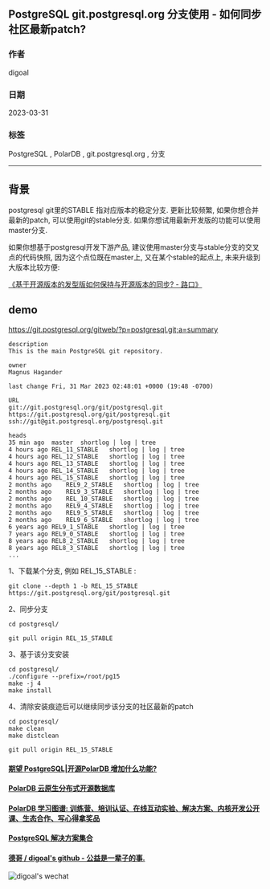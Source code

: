 ## PostgreSQL git.postgresql.org 分支使用 - 如何同步社区最新patch?     
                                                                                        
### 作者                                                                  
digoal                                                                  
                                                                  
### 日期                                                                  
2023-03-31                                                              
                                                        
### 标签                                                                  
PostgreSQL , PolarDB , git.postgresql.org , 分支    
                                                                  
----                                                                  
                                                                  
## 背景    
postgresql git里的STABLE 指对应版本的稳定分支. 更新比较频繁, 如果你想合并最新的patch, 可以使用git的stable分支. 如果你想试用最新开发版的功能可以使用master分支.    
  
如果你想基于postgresql开发下游产品, 建议使用master分支与stable分支的交叉点的代码快照, 因为这个点位既在master上, 又在某个stable的起点上, 未来升级到大版本比较方便:      
  
[《基于开源版本的发型版如何保持与开源版本的同步? - 路口》](../202208/20220817_01.md)    
  
## demo  
https://git.postgresql.org/gitweb/?p=postgresql.git;a=summary      
  
```  
description	  
This is the main PostgreSQL git repository.  
  
owner	  
Magnus Hagander  
  
last change	Fri, 31 Mar 2023 02:48:01 +0000 (19:48 -0700)  
  
URL	  
git://git.postgresql.org/git/postgresql.git  
https://git.postgresql.org/git/postgresql.git  
ssh://git@git.postgresql.org/postgresql.git  
```  
  
```  
heads  
35 min ago	master	shortlog | log | tree  
4 hours ago	REL_11_STABLE	shortlog | log | tree  
4 hours ago	REL_12_STABLE	shortlog | log | tree  
4 hours ago	REL_13_STABLE	shortlog | log | tree  
4 hours ago	REL_14_STABLE	shortlog | log | tree  
4 hours ago	REL_15_STABLE	shortlog | log | tree  
2 months ago	REL9_2_STABLE	shortlog | log | tree  
2 months ago	REL9_3_STABLE	shortlog | log | tree  
2 months ago	REL_10_STABLE	shortlog | log | tree  
2 months ago	REL9_4_STABLE	shortlog | log | tree  
2 months ago	REL9_5_STABLE	shortlog | log | tree  
2 months ago	REL9_6_STABLE	shortlog | log | tree  
6 years ago	REL9_1_STABLE	shortlog | log | tree  
7 years ago	REL9_0_STABLE	shortlog | log | tree  
8 years ago	REL8_2_STABLE	shortlog | log | tree  
8 years ago	REL8_3_STABLE	shortlog | log | tree  
...  
```  
    
1、下载某个分支, 例如 REL_15_STABLE :    
  
```  
git clone --depth 1 -b REL_15_STABLE https://git.postgresql.org/git/postgresql.git  
```  
  
2、同步分支  
  
```  
cd postgresql/  
  
git pull origin REL_15_STABLE  
```  
  
3、基于该分支安装  
  
```  
cd postgresql/  
./configure --prefix=/root/pg15  
make -j 4  
make install  
```  
  
4、清除安装痕迹后可以继续同步该分支的社区最新的patch    
  
```  
cd postgresql/  
make clean  
make distclean  
  
git pull origin REL_15_STABLE  
```  
  
  
#### [期望 PostgreSQL|开源PolarDB 增加什么功能?](https://github.com/digoal/blog/issues/76 "269ac3d1c492e938c0191101c7238216")
  
  
#### [PolarDB 云原生分布式开源数据库](https://github.com/ApsaraDB "57258f76c37864c6e6d23383d05714ea")
  
  
#### [PolarDB 学习图谱: 训练营、培训认证、在线互动实验、解决方案、内核开发公开课、生态合作、写心得拿奖品](https://www.aliyun.com/database/openpolardb/activity "8642f60e04ed0c814bf9cb9677976bd4")
  
  
#### [PostgreSQL 解决方案集合](../201706/20170601_02.md "40cff096e9ed7122c512b35d8561d9c8")
  
  
#### [德哥 / digoal's github - 公益是一辈子的事.](https://github.com/digoal/blog/blob/master/README.md "22709685feb7cab07d30f30387f0a9ae")
  
  
![digoal's wechat](../pic/digoal_weixin.jpg "f7ad92eeba24523fd47a6e1a0e691b59")
  
